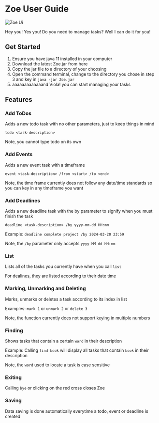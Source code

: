 # Zoe User Guide

![Zoe Ui](https://arixeyeion.github.io/ip/Ui.png)

Hey you! Yes you! Do you need to manage tasks? Well I can do it for you!

## Get Started

1. Ensure you have java 11 installed in your computer
2. Download the latest Zoe.jar from here
3. Copy the jar file to a directory of your choosing
4. Open the command terminal, change to the directory you chose in step 3 and key in `java -jar Zoe.jar`
5. aaaaaaaaaaaaand Viola! you can start managing your tasks

## Features

### Add ToDos

Adds a new todo task with no other parameters, just to keep things in mind

```
todo <task-description>
```

Note, you cannot type todo on its own

### Add Events

Adds a new event task with a timeframe 

```
event <task-description> /from <start> /to <end>
```

Note, the time frame currently does not follow any date/time standards so you can key in any timeframe you want

### Add Deadlines

Adds a new deadline task with the by parameter to signify when you must finish the task

```
deadline <task-description> /by yyyy-mm-dd HH:mm
```
Example: `deadline complete project /by 2024-03-20 23:59`

Note, the `/by` parameter only accepts `yyyy-MM-dd HH:mm`

### List

Lists all of the tasks you currently have when you call `list`

For dealines, they are listed according to their date time

### Marking, Unmarking and Deleting

Marks, unmarks or deletes a task according to its index in list

Examples: `mark 1` or `unmark 2` or `delete 3`

Note, the function currently does not support keying in multiple numbers

### Finding

Shows tasks that contain a certain `word` in their description

Example: Calling `find book` will display all tasks that contain `book` in their description

Note, the `word` used to locate a task is case sensitive

### Exiting

Calling `bye` or clicking on the red cross closes Zoe

### Saving

Data saving is done automatically everytime a todo, event or deadline is created